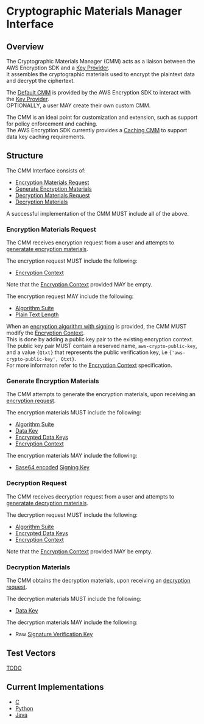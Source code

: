 # Cryptographic Materials Manager Interface

## Overview

The Cryptographic Materials Manager (CMM) acts as a liaison between the AWS Encryption SDK and a [Key Provider](#key-provider.md).  
It assembles the cryptographic materials used to encrypt the plaintext data and decrypt the ciphertext.

The [Default CMM](#default-cmm.md) is provided by the AWS Encryption SDK to interact with the [Key Provider](#key-provider.md).  
OPTIONALLY, a user MAY create their own custom CMM.

The CMM is an ideal point for customization and extension, such as support for policy enforcement and caching.  
The AWS Encryption SDK currently provides a [Caching CMM](#caching-cmm.md) to support data key caching requirements.

## Structure

The CMM Interface consists of:

- [Encryption Materials Request](#encryption-materials-request)
- [Generate Encryption Materials](#generate-encryption-materials)
- [Decryption Materials Request](#decryption-materials-request)
- [Decryption Materials](#decryption-request)

A successful implementation of the CMM MUST include all of the above.

### Encryption Materials Request

The CMM receives encryption request from a user and attempts to [generatate encryption materials](#generate-encryption-materials).

The encryption request MUST include the following:

- [Encryption Context](#message-header.md#encryption-context)

Note that the [Encryption Context](#encryption-context.md) provided MAY be empty.

The encryption request MAY include the following:

- [Algorithm Suite](#algorithm-suite.md)
- [Plain Text Length](#TODO)

When an [encryption algorithm with signing](#algorithm-suite.md) is provided, the CMM MUST modify the [Encryption Context](#header.md#encryption-context).  
This is done by adding a public key pair to the existing encryption context.  
The public key pair MUST contain a reserved name, `aws-crypto-public-key`, and a value `{Qtxt}` that represents the public verification key, i.e `{'aws-crypto-public-key', Qtxt}`.  
For more informaton refer to the [Encryption Context](#encryption-context.md) specification.

### Generate Encryption Materials

The CMM attempts to generate the encryption materials, upon receiving an [encryption request](#encryption-request).

The encryption materials MUST include the following:

- [Algorithm Suite](#algorithm-suite.md)
- [Data Key](#TODO)
- [Encrypted Data Keys](#message-header.md#encrypted-data-key)
- [Encryption Context](#message-header.md#encryption-context)

The encryption materials MAY include the following:

- [Base64 encoded](#TODO) [Signing Key](#message-header.md#signing-key)

### Decryption Request

The CMM receives decryption request from a user and attempts to [generatate decryption materials](#generate-decryption-materials).

The decryption request MUST include the following:

- [Algorithm Suite](#algorithm-suite.md)
- [Encrypted Data Keys](#message-header.md#encrypted-data-key)
- [Encryption Context](#message-header.md#encryption-context)

Note that the [Encryption Context](#encryption-context.md) provided MAY be empty.

### Decryption Materials

The CMM obtains the decryption materials, upon receiving an [decryption request](#decryption-request).

The decryption materials MUST include the following:

- [Data Key](#TODO)

The decryption materials MAY include the following:

- Raw [Signature Verification Key](#message-header.md#signing-key)

## Test Vectors

[TODO](https://github.com/awslabs/aws-crypto-tools-test-vector-framework)

## Current Implementations

- [C](https://github.com/aws/aws-encryption-sdk-c/blob/master/include/aws/cryptosdk/materials.h)
- [Python](https://github.com/aws/aws-encryption-sdk-python/blob/master/src/aws_encryption_sdk/materials_managers/__init__.py)
- [Java](https://github.com/aws/aws-encryption-sdk-java/blob/master/src/main/java/com/amazonaws/encryptionsdk/CryptoMaterialsManager.java)
